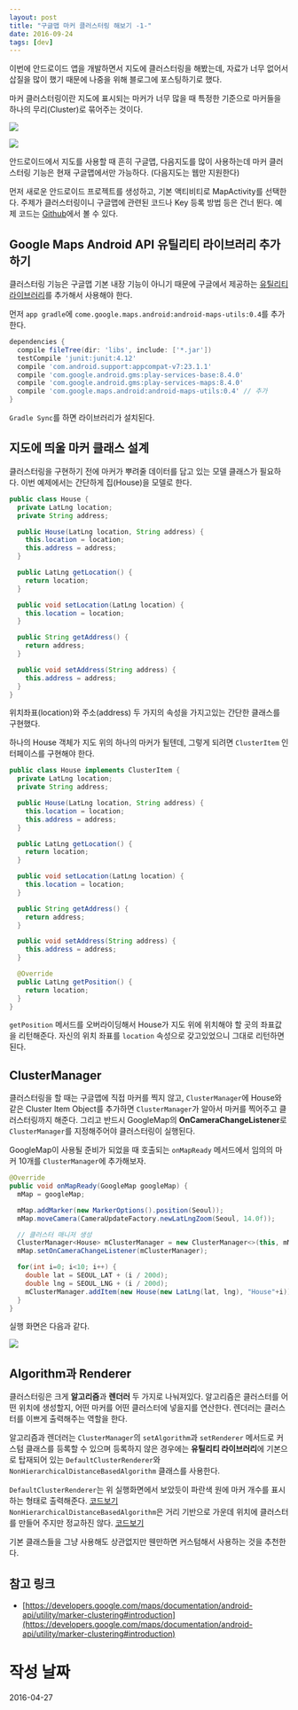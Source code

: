 ```yaml
---
layout: post
title: "구글맵 마커 클러스터링 해보기 -1-"
date: 2016-09-24
tags: [dev]
---
```


이번에 안드로이드 앱을 개발하면서 지도에 클러스터링을 해봤는데,
자료가 너무 없어서 삽질을 많이 했기 때문에 나중을 위해 블로그에 포스팅하기로 했다.

마커 클러스터링이란 지도에 표시되는 마커가 너무 많을 때 특정한 기준으로 마커들을
하나의 무리(Cluster)로 묶어주는 것이다.

![](/public/img/blog/clustering/0.png)

![](/public/img/blog/clustering/1.png)

안드로이드에서 지도를 사용할 때 흔히 구글맵, 다음지도를 많이 사용하는데
마커 클러스터링 기능은 현재 구글맵에서만 가능하다. (다음지도는 웹만 지원한다)


먼저 새로운 안드로이드 프로젝트를 생성하고, 기본 액티비티로 MapActivity를 선택한다.
주제가 클러스터링이니 구글맵에 관련된 코드나 Key 등록 방법 등은 건너 뛴다.
예제 코드는 [Github](https://github.com/bluesh55/google-map-clustering-example)에서 볼 수 있다.


## Google Maps Android API 유틸리티 라이브러리 추가하기

클러스터링 기능은 구글맵 기본 내장 기능이 아니기 때문에
구글에서 제공하는 [유틸리티 라이브러리](https://developers.google.com/maps/documentation/android-api/utility/?hl=ko)를 추가해서 사용해야 한다.

먼저 ```app gradle```에 ```come.google.maps.android:android-maps-utils:0.4```를 추가한다.

```gradle
dependencies {
  compile fileTree(dir: 'libs', include: ['*.jar'])
  testCompile 'junit:junit:4.12'
  compile 'com.android.support:appcompat-v7:23.1.1'
  compile 'com.google.android.gms:play-services-base:8.4.0'
  compile 'com.google.android.gms:play-services-maps:8.4.0'
  compile 'com.google.maps.android:android-maps-utils:0.4' // 추가
}
```

```Gradle Sync```를 하면 라이브러리가 설치된다.

## 지도에 띄울 마커 클래스 설계

클러스터링을 구현하기 전에 마커가 뿌려줄 데이터를 담고 있는 모델 클래스가 필요하다.
이번 예제에서는 간단하게 집(House)을 모델로 한다.

```java
public class House {
  private LatLng location;
  private String address;

  public House(LatLng location, String address) {
    this.location = location;
    this.address = address;
  }

  public LatLng getLocation() {
    return location;
  }

  public void setLocation(LatLng location) {
    this.location = location;
  }

  public String getAddress() {
    return address;
  }

  public void setAddress(String address) {
    this.address = address;
  }
}
```

위치좌표(location)와 주소(address) 두 가지의 속성을 가지고있는 간단한 클래스를 구현했다.

하나의 House 객체가 지도 위의 하나의 마커가 될텐데, 그렇게 되려면 ```ClusterItem``` 인터페이스를 구현해야 한다.


```java
public class House implements ClusterItem {
  private LatLng location;
  private String address;

  public House(LatLng location, String address) {
    this.location = location;
    this.address = address;
  }

  public LatLng getLocation() {
    return location;
  }

  public void setLocation(LatLng location) {
    this.location = location;
  }

  public String getAddress() {
    return address;
  }

  public void setAddress(String address) {
    this.address = address;
  }

  @Override
  public LatLng getPosition() {
    return location;
  }
}
```

```getPosition``` 메서드를 오버라이딩해서 House가 지도 위에 위치해야 할 곳의 좌표값을 리턴해준다.
자신의 위치 좌표를 ```location``` 속성으로 갖고있었으니 그대로 리턴하면 된다.

## ClusterManager

클러스터링을 할 때는 구글맵에 직접 마커를 찍지 않고,
```ClusterManager```에 House와 같은 Cluster Item Object를 추가하면
```ClusterManager```가 알아서 마커를 찍어주고 클러스터링까지 해준다.
그리고 반드시 GoogleMap의 **OnCameraChangeListener**로 ```ClusterManager```를 지정해주어야 클러스터링이 실행된다.

GoogleMap이 사용될 준비가 되었을 때 호출되는 ```onMapReady``` 메서드에서
임의의 마커 10개를 ```ClusterManager```에 추가해보자.

```java
@Override
public void onMapReady(GoogleMap googleMap) {
  mMap = googleMap;

  mMap.addMarker(new MarkerOptions().position(Seoul));
  mMap.moveCamera(CameraUpdateFactory.newLatLngZoom(Seoul, 14.0f));

  // 클러스터 매니저 생성
  ClusterManager<House> mClusterManager = new ClusterManager<>(this, mMap);
  mMap.setOnCameraChangeListener(mClusterManager);

  for(int i=0; i<10; i++) {
    double lat = SEOUL_LAT + (i / 200d);
    double lng = SEOUL_LNG + (i / 200d);
    mClusterManager.addItem(new House(new LatLng(lat, lng), "House"+i));
  }
}
```

실행 화면은 다음과 같다.

![](/public/img/blog/clustering/2.png)

## Algorithm과 Renderer

클러스터링은 크게 **알고리즘**과 **렌더러** 두 가지로 나눠져있다.
알고리즘은 클러스터를 어떤 위치에 생성할지, 어떤 마커를 어떤 클러스터에 넣을지를 연산한다.
렌더러는 클러스터를 이쁘게 출력해주는 역할을 한다.


알고리즘과 렌더러는 ```ClusterManager```의 ```setAlgorithm```과 ```setRenderer``` 메서드로 커스텀 클래스를 등록할 수 있으며
등록하지 않은 경우에는 **유틸리티 라이브러리**에 기본으로 탑재되어 있는
```DefaultClusterRenderer```와 ```NonHierarchicalDistanceBasedAlgorithm``` 클래스를 사용한다.

```DefaultClusterRenderer```는 위 실행화면에서 보았듯이 파란색 원에 마커 개수를 표시하는 형태로 출력해준다.
[코드보기](https://github.com/googlemaps/android-maps-utils/blob/master/library/src/com/google/maps/android/clustering/view/DefaultClusterRenderer.java)  
```NonHierarchicalDistanceBasedAlgorithm```은 거리 기반으로 가운데 위치에 클러스터를 만들어 주지만 정교하진 않다.
[코드보기](https://github.com/googlemaps/android-maps-utils/blob/master/library/src/com/google/maps/android/clustering/algo/NonHierarchicalDistanceBasedAlgorithm.java)

기본 클래스들을 그냥 사용해도 상관없지만 웬만하면 커스텀해서 사용하는 것을 추천한다. 

## 참고 링크

* [https://developers.google.com/maps/documentation/android-api/utility/marker-clustering#introduction](https://developers.google.com/maps/documentation/android-api/utility/marker-clustering#introduction)

# 작성 날짜

2016-04-27
